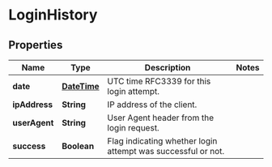 
# LoginHistory

## Properties
Name | Type | Description | Notes
------------ | ------------- | ------------- | -------------
**date** | [**DateTime**](DateTime.md) | UTC time RFC3339 for this login attempt. | 
**ipAddress** | **String** | IP address of the client. | 
**userAgent** | **String** | User Agent header from the login request. | 
**success** | **Boolean** | Flag indicating whether login attempt was successful or not. | 



